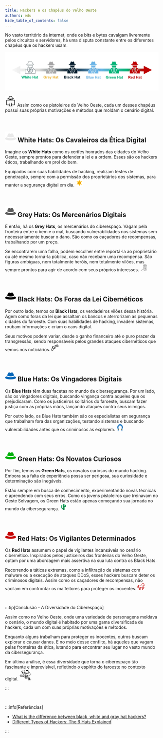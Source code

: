 ```yaml
---
title: Hackers e os Chapéus do Velho Oeste
authors: edu
hide_table_of_contents: false
---
```

No vasto território da internet, onde os bits e bytes cavalgam livremente pelos circuitos e servidores, há uma disputa constante entre os diferentes chapéus que os hackers usam.

![](/img/hackers-hats.webp)

![](/img/hacker-36.png) Assim como os pistoleiros do Velho Oeste, cada um desses chapéus possui suas próprias motivações e métodos que moldam o cenário digital.

<!-- truncate -->

<br/>

## ![](/img/white-hat-36.png) White Hats: Os Cavaleiros da Ética Digital

Imagine os **White Hats** como os xerifes honrados das cidades do Velho Oeste, sempre prontos para defender a lei e a ordem. Esses são os hackers éticos, trabalhando em prol do bem. 

Equipados com suas habilidades de hacking, realizam testes de penetração, sempre com a permissão dos proprietários dos sistemas, para manter a segurança digital em dia. ![](/img/sheriff-24.png)

<br/>

## ![](/img/grey-hat-36.png) Grey Hats: Os Mercenários Digitais

E então, há os **Grey Hats**, os mercenários do ciberespaço. Vagam pela fronteira entre o bem e o mal, buscando vulnerabilidades nos sistemas sem necessariamente buscar o dano. São como os caçadores de recompensas, trabalhando por um preço. 

Se encontrarem uma falha, podem escolher entre reportá-la ao proprietário ou até mesmo torná-la pública, caso não recebam uma recompensa. São figuras ambíguas, nem totalmente heróis, nem totalmente vilões, mas sempre prontos para agir de acordo com seus próprios interesses. ![](/img/cowgirl-boot-23.png)

<br/>

## ![](/img/black-hat-36.png) Black Hats: Os Foras da Lei Cibernéticos

Por outro lado, temos os **Black Hats**, os verdadeiros vilões dessa história. Agem como foras da lei que assaltam os bancos e aterrorizam as pequenas cidades do faroeste. Com suas habilidades de hacking, invadem sistemas, roubam informações e criam o caos digital. 

Seus motivos podem variar, desde o ganho financeiro até o puro prazer da transgressão, sendo responsáveis pelos grandes ataques cibernéticos que vemos nos noticiários. ![](/img/revolver-24.png)

<br/>

## ![](/img/blue-hat-36.png) Blue Hats: Os Vingadores Digitais

Os **Blue Hats** têm duas facetas no mundo da cibersegurança. Por um lado, são os vingadores digitais, buscando vingança contra aqueles que os prejudicaram. Como os justiceiros solitários do faroeste, buscam fazer justiça com as próprias mãos, lançando ataques contra seus inimigos. 

Por outro lado, os Blue Hats também são os especialistas em segurança que trabalham fora das organizações, testando sistemas e buscando vulnerabilidades antes que os criminosos as explorem. ![](/img/horseshoe-24.png)

<br/>

## ![](/img/green-hat-36.png) Green Hats: Os Novatos Curiosos

Por fim, temos os **Green Hats**, os novatos curiosos do mundo hacking. Embora sua falta de experiência possa ser perigosa, sua curiosidade e determinação são inegáveis. 

Estão sempre em busca de conhecimento, experimentando novas técnicas e aprendendo com seus erros. Como os jovens pistoleiros que treinavam no Oeste Selvagem, os Green Hats estão apenas começando sua jornada no mundo da cibersegurança. ![](/img/cactus-23.png)

<br/>

## ![](/img/red-hat-36.png) Red Hats: Os Vigilantes Determinados

Os **Red Hats** assumem o papel de vigilantes incansáveis no cenário cibernético. Inspirados pelos justiceiros das fronteiras do Velho Oeste, optam por uma abordagem mais assertiva na sua luta contra os Black Hats. 

Recorrendo a táticas extremas, como a infiltração de sistemas com malware ou a execução de ataques DDoS, esses hackers buscam deter os criminosos digitais. Assim como os caçadores de recompensas, não vacilam em confrontar os malfeitores para proteger os inocentes. ![](/img/horse-24.png)

<br/>

:::tip[Conclusão - A  Diversidade do Ciberespaço]

Assim como no Velho Oeste, onde uma variedade de personagens moldava o cenário, o mundo digital é habitado por uma gama diversificada de hackers, cada um com suas próprias motivações e métodos. 

Enquanto alguns trabalham para proteger os inocentes, outros buscam explorar e causar danos. E no meio desse conflito, há aqueles que vagam pelas fronteiras da ética, lutando para encontrar seu lugar no vasto mundo da cibersegurança.

Em última análise, é essa diversidade que torna o ciberespaço tão fascinante e imprevisível, refletindo o espírito do faroeste no contexto digital. ![](/img/cowboy-36.png)

:::

<br/>

:::info[Referências]

- [What is the difference between black, white and gray hat hackers?](https://us.norton.com/blog/emerging-threats/black-white-and-gray-hat-hackers)
- [Different Types of Hackers: The 6 Hats Explained](https://sectigostore.com/blog/different-types-of-hackers-hats-explained/)

:::

<br/>
